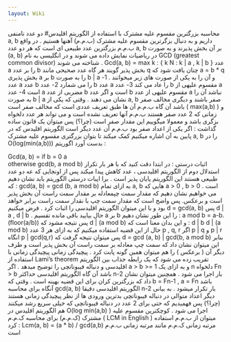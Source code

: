 ```yaml
---
layout: Wiki
---
```


محاسبه بزرگترین مقسوم علیه مشترک با استفاده از الگوریتم اقلیدس#
دو عدد نامنفی a, b داریم و به دنبال بزگرترین مقسوم علیه مشترک (ب.م.م) آهنها هستیم . در واقع ب.م.م بزرگترین عدد طبیعی ای است که هر دو عدد a, b بر آن بخش پذیرند و به صورت (a, b)  در ریاضیات نمایش داده می شوند و در انگلیسی به نام GCD 
(greatest common divisor) شناخته می شوند .
Gcd(a, b) = max k : { k N : k | a , k | b }
عدد a را بر عدد b بخش پذیر گویند هر گاه عدد صحیحی مانند q چنان یافت شود که a = b * q
بخش پذیری a بر b را به صورت b | a و آن را به یکی از صورت های زیر میخوانند .
    1- عدد a عدد b را می شمارد
    2- عدد b عدد a را عاد می کند
    3- عدد b مقسوم علیهی از a است 
    4- عدد a مضربی از عدد b است
و اگر عدد b مقسوم علیهی از عدد a نباشد آن را به صورت b | a نشان می دهند .
وقتی که یکی از a, b صفر باشند و دیگری مخالف صفر باشد آن گاه ب.م.م آن ها طبق تعریف عددی است که مخالف صفر است ( max(a,b) ) و زمانی که 2 عدد صفر هستند ب.م.م آنها تعریف نشده است و می تواند هر عدد دلخواه بزگری باشد و معمولا میگوییم این مقدار صفر است (چرا؟) 
پس میتوان یک قانون ساده گذاشت :
اگر یکی از اعداد صفر بود ب.م.م آن عدد دیگر است 
الگوریتم اقلیدس که در پایین به آن اشاره میکنیم کمک میکند تا بتوان بزرگتری مقسوم علیه مشترک a, b را در O(log(min(a,b))) بدست آورد
اگوریتم :

Gcd(a, b) = 
	  							if b = 0		 	a        
					otherwise          		gcd(b, a mod b) 
اثبات درستی :
در ابتدا دقت کنید که با هر بار تکرار استدلال دوم از الگوریتم اقلیدسی ، عدد کاهش پیدا میکند پس از اونجایی که عه دو عدد طبیعی هستند این الگوریتم پایان پذیر است .
برا اپبات درستی الگوریتم باید نشان دهیم که : gcd(a, b) = gcd (b, a mod b) به ازای تمام a, b هایی که a > 0 , b > 0 است .
می خواهیم نشان دهیم که مقدار سمت چپمعادله بر مقدار سمت راست آن بخش پذیر است و برعکس. پس واضح است که مقدار سمت چپ با نقدار سمت راست برابر خواهد بود و با این میتوان الگوریتم اقلیدسی را اثبات کرد .
فرض میکنیم d = gcd(a, b) پس d | a , d | b .
حال بیایید باقی مانده تقسیم a بر b را این طور نشان دهیم : 
a mod b = a-b.(floor(a/b)) 
پس نتیجه مشود که d | (a mod b) و این بدان معنا است که :
d | b
d | (a mod b)
حال از این قضیه استفاده میکنیم که به ازای هر 3 عدد p , q, r اگر p | q و p | r انگاه p | gcd(q,r) 
پس میتوان نتیجه گرفت که d = gcd (a, b) | gcd(b, a mod b)
بنابر این میتوان نشان داد که سمت چپ معادله بر سمت راست آن بخش پذیر است و طرف دیگر آن ( برعکس ) را هم میتوان همین گونه پابت کرد .
پیچیدگی زمانی 
پیچیدگی زمانی با استفاده از Lami’s theorem تقریب زده می شود که یک رابطه جذاب بین الگوریتم اقلیدسی و دنباله فیبوناتچی را توضیح میدهد .
اگر a > b >= 1 و به ازای  یک n  دلخواه Fn > b باشد آن گاه الگوریتم اقلیدسی حداکثر n-2 بار اجرا می شود . همچنین میتوان نشان داد که بزرگترین کران برای این قضیه بهینه است .
وقتی که b = Fn-1 , a = Fn باشد آنگاه برای محاسبه gcd(a, b)  الگوریتم اقلیدسی دقیقا n-2 بار تکرار میشود . به بیانی دیگر اعداد متوالی در دنباله فیبوناتچی بدترین ورودی ها از نظر پیچیدگی زمانی هستند (چرا؟) 
پس فهمیدیم که حتی برای 2 عدد در دنباله فیبوناتچی که خیلی سریع رشد میکنند هم الگوریتم اقلیدس در O(log min(a,b) ) اجرا می شود .
کوچکترین مقسوم علیه مشترک (ک.م.م)
برای محاسبه ک.م.م ( LCM in English ) میتوان از ب.م.م استفاده کرد :
Lcm(a, b) = (a * b) / gcd(a,b)
مرتبه زمانی ک.م.م مانند مرتبه زمانی ب.م.م است 
